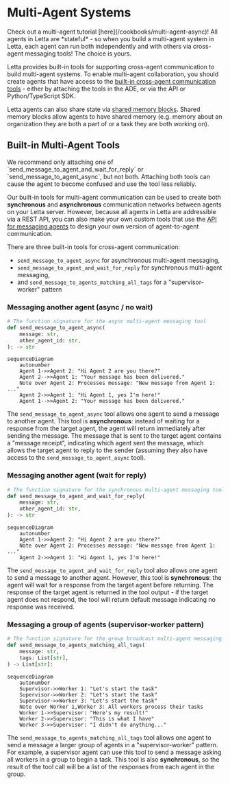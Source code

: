 # Multi-Agent Systems

<Note icon="fa-sharp fa-solid fa-alien-8bit">
  Check out a multi-agent tutorial [here](/cookbooks/multi-agent-async)!
</Note>

<Tip>
  All agents in Letta are *stateful* - so when you build a multi-agent system in Letta, each agent can run both independently and with others via cross-agent messaging tools! The choice is yours.
</Tip>

Letta provides built-in tools for supporting cross-agent communication to build multi-agent systems.
To enable multi-agent collaboration, you should create agents that have access to the [built-in cross-agent communication tools](#built-in-multi-agent-tools) - either by attaching the tools in the ADE, or via the API or Python/TypeScript SDK.

Letta agents can also share state via [shared memory blocks](/guides/agents/multi-agent-shared-memory). Shared memory blocks allow agents to have shared memory (e.g. memory about an organization they are both a part of or a task they are both working on).

## Built-in Multi-Agent Tools

<Tip>
  We recommend only attaching one of `send_message_to_agent_and_wait_for_reply` or `send_message_to_agent_async`, but not both.
  Attaching both tools can cause the agent to become confused and use the tool less reliably.
</Tip>

Our built-in tools for multi-agent communication can be used to create both **synchronous** and **asynchronous** communication networks between agents on your Letta server.
However, because all agents in Letta are addressible via a REST API, you can also make your own custom tools that use the [API for messaging agents](/api-reference/agents/messages/create) to design your own version of agent-to-agent communication.

There are three built-in tools for cross-agent communication:

* `send_message_to_agent_async` for asynchronous multi-agent messaging,
* `send_message_to_agent_and_wait_for_reply` for synchronous multi-agent messaging,
* and `send_message_to_agents_matching_all_tags` for a "supervisor-worker" pattern

### Messaging another agent (async / no wait)

```python
# The function signature for the async multi-agent messaging tool
def send_message_to_agent_async(
    message: str,
    other_agent_id: str,
): -> str
```

```mermaid
sequenceDiagram
    autonumber
    Agent 1->>Agent 2: "Hi Agent 2 are you there?"
    Agent 2-->>Agent 1: "Your message has been delivered."
    Note over Agent 2: Processes message: "New message from Agent 1: ..."
    Agent 2->>Agent 1: "Hi Agent 1, yes I'm here!"
    Agent 1-->>Agent 2: "Your message has been delivered."
```

The `send_message_to_agent_async` tool allows one agent to send a message to another agent.
This tool is **asynchronous**: instead of waiting for a response from the target agent, the agent will return immediately after sending the message.
The message that is sent to the target agent contains a "message receipt", indicating which agent sent the message, which allows the target agent to reply to the sender (assuming they also have access to the `send_message_to_agent_async` tool).

### Messaging another agent (wait for reply)

```python
# The function signature for the synchronous multi-agent messaging tool
def send_message_to_agent_and_wait_for_reply(
    message: str,
    other_agent_id: str,
): -> str
```

```mermaid
sequenceDiagram
    autonumber
    Agent 1->>Agent 2: "Hi Agent 2 are you there?"
    Note over Agent 2: Processes message: "New message from Agent 1: ..."
    Agent 2->>Agent 1: "Hi Agent 1, yes I'm here!"
```

The `send_message_to_agent_and_wait_for_reply` tool also allows one agent to send a message to another agent.
However, this tool is **synchronous**: the agent will wait for a response from the target agent before returning.
The response of the target agent is returned in the tool output - if the target agent does not respond, the tool will return default message indicating no response was received.

### Messaging a group of agents (supervisor-worker pattern)

```python
# The function signature for the group broadcast multi-agent messaging tool
def send_message_to_agents_matching_all_tags(
    message: str,
    tags: List[str],
) -> List[str]:
```

```mermaid
sequenceDiagram
    autonumber
    Supervisor->>Worker 1: "Let's start the task"
    Supervisor->>Worker 2: "Let's start the task"
    Supervisor->>Worker 3: "Let's start the task"
    Note over Worker 1,Worker 3: All workers process their tasks
    Worker 1->>Supervisor: "Here's my result!"
    Worker 2->>Supervisor: "This is what I have"
    Worker 3->>Supervisor: "I didn't do anything..."
```

The `send_message_to_agents_matching_all_tags` tool allows one agent to send a message a larger group of agents in a "supervisor-worker" pattern.
For example, a supervisor agent can use this tool to send a message asking all workers in a group to begin a task.
This tool is also **synchronous**, so the result of the tool call will be a list of the responses from each agent in the group.
